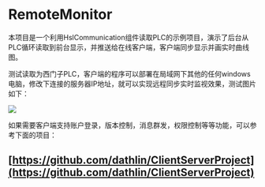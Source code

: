 # RemoteMonitor
本项目是一个利用HslCommunication组件读取PLC的示例项目，演示了后台从PLC循环读取到前台显示，并推送给在线客户端，客户端同步显示并画实时曲线图。




测试读取为西门子PLC，客户端的程序可以部署在局域网下其他的任何windows电脑，修改下连接的服务器IP地址，就可以实现远程同步实时监视效果，测试图片如下：

![](https://github.com/dathlin/RemoteMonitor/raw/master/img/Sample1.png)



如果需要客户端支持账户登录，版本控制，消息群发，权限控制等等功能，可以参考下面的项目：

## [https://github.com/dathlin/ClientServerProject](https://github.com/dathlin/ClientServerProject)